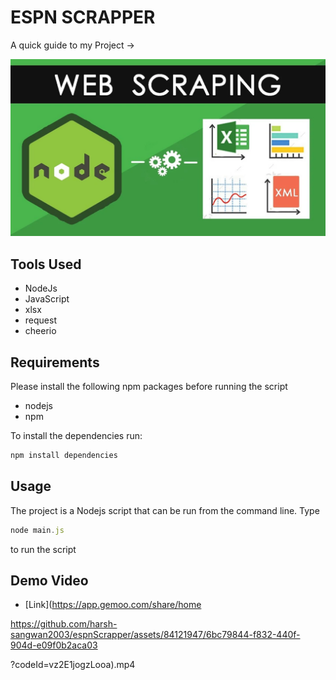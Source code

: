 # ESPN SCRAPPER

A quick guide to my Project ->

<img src ="/1.webp">


## Tools Used

- NodeJs
- JavaScript
- xlsx
- request
- cheerio

## Requirements

Please install the following npm packages before running the script

- nodejs
- npm

To install the dependencies run:

```js
npm install dependencies
```

## Usage

The project is a Nodejs script that can be run from the command line.
Type 

```js
node main.js
``` 
to run the script

## Demo Video

- [Link](https://app.gemoo.com/share/home

https://github.com/harsh-sangwan2003/espnScrapper/assets/84121947/6bc79844-f832-440f-904d-e09f0b2aca03

?codeId=vz2E1jogzLooa).mp4
